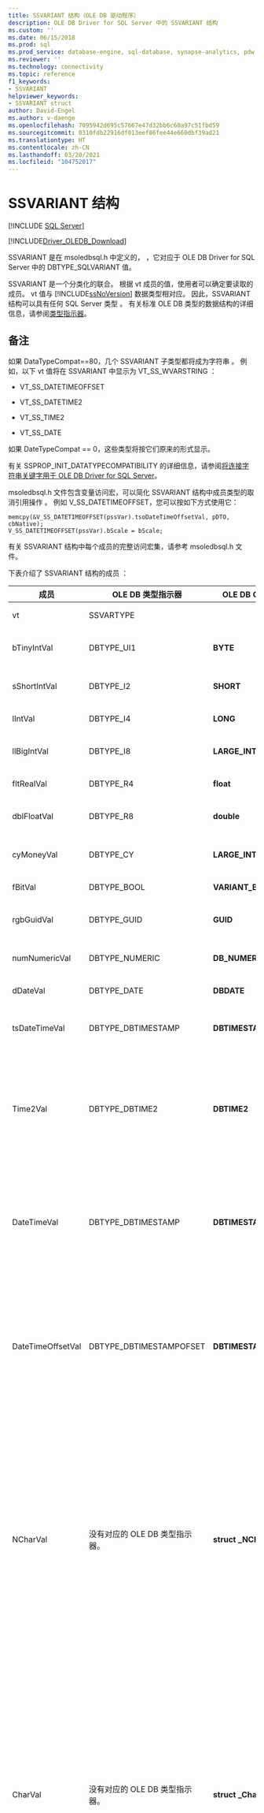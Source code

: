 ```yaml
---
title: SSVARIANT 结构（OLE DB 驱动程序）
description: OLE DB Driver for SQL Server 中的 SSVARIANT 结构
ms.custom: ''
ms.date: 06/15/2018
ms.prod: sql
ms.prod_service: database-engine, sql-database, synapse-analytics, pdw
ms.reviewer: ''
ms.technology: connectivity
ms.topic: reference
f1_keywords:
- SSVARIANT
helpviewer_keywords:
- SSVARIANT struct
author: David-Engel
ms.author: v-daenge
ms.openlocfilehash: 7095942d695c57667e47d32bb6c60a97c51fbd59
ms.sourcegitcommit: 0310fdb22916df013eef86fee44e660dbf39ad21
ms.translationtype: HT
ms.contentlocale: zh-CN
ms.lasthandoff: 03/20/2021
ms.locfileid: "104752017"
---
```

# <a name="ssvariant-structure"></a>SSVARIANT 结构
[!INCLUDE [SQL Server](../../../includes/applies-to-version/sql-asdb-asdbmi-asa-pdw.md)]

[!INCLUDE[Driver_OLEDB_Download](../../../includes/driver_oledb_download.md)]

  SSVARIANT 是在 msoledbsql.h 中定义的，  ，它对应于 OLE DB Driver for SQL Server 中的 DBTYPE_SQLVARIANT 值。  
  
 SSVARIANT  是一个分类化的联合。 根据 vt 成员的值，使用者可以确定要读取的成员。 vt 值与 [!INCLUDE[ssNoVersion](../../../includes/ssnoversion-md.md)] 数据类型相对应。 因此，SSVARIANT 结构可以具有任何 SQL Server 类型  。 有关标准 OLE DB 类型的数据结构的详细信息，请参阅[类型指示器](/previous-versions/windows/desktop/ms711251(v=vs.85))。  
  
## <a name="remarks"></a>备注  
 如果 DataTypeCompat==80，几个 SSVARIANT 子类型都将成为字符串  。 例如，以下 vt 值将在 SSVARIANT 中显示为 VT_SS_WVARSTRING  ：  
  
-   VT_SS_DATETIMEOFFSET  
  
-   VT_SS_DATETIME2  
  
-   VT_SS_TIME2  
  
-   VT_SS_DATE  
  
 如果 DateTypeCompat == 0，这些类型将按它们原来的形式显示。  
  
 有关 SSPROP_INIT_DATATYPECOMPATIBILITY 的详细信息，请参阅[将连接字符串关键字用于 OLE DB Driver for SQL Server](../../oledb/applications/using-connection-string-keywords-with-oledb-driver-for-sql-server.md)。  
  
 msoledbsql.h 文件包含变量访问宏，可以简化 SSVARIANT 结构中成员类型的取消引用操作  。 例如 V_SS_DATETIMEOFFSET，您可以按如下方式使用它：  
  
```  
memcpy(&V_SS_DATETIMEOFFSET(pssVar).tsoDateTimeOffsetVal, pDTO, cbNative);  
V_SS_DATETIMEOFFSET(pssVar).bScale = bScale;  
```  
  
 有关 SSVARIANT  结构中每个成员的完整访问宏集，请参考 msoledbsql.h 文件。  
  
 下表介绍了 SSVARIANT 结构的成员  ：  
  
|成员|OLE DB 类型指示器|OLE DB C 数据类型|vt 值|注释|  
|------------|---------------------------|------------------------|--------------|--------------|  
|vt|SSVARTYPE|||指定 SSVARIANT 结构中包含的值类型  。|  
|bTinyIntVal|DBTYPE_UI1|**BYTE**|**VT_SS_UI1**|支持 tinyint  [!INCLUDE[ssNoVersion](../../../includes/ssnoversion-md.md)] 数据类型。|  
|sShortIntVal|DBTYPE_I2|**SHORT**|**VT_SS_I2**|支持 smallint  [!INCLUDE[ssNoVersion](../../../includes/ssnoversion-md.md)] 数据类型。|  
|lIntVal|DBTYPE_I4|**LONG**|**VT_SS_I4**|支持 int  [!INCLUDE[ssNoVersion](../../../includes/ssnoversion-md.md)] 数据类型。|  
|llBigIntVal|DBTYPE_I8|**LARGE_INTEGER**|**VT_SS_I8**|支持 bigint  [!INCLUDE[ssNoVersion](../../../includes/ssnoversion-md.md)] 数据类型。|  
|fltRealVal|DBTYPE_R4|**float**|**VT_SS_R4**|支持 real  [!INCLUDE[ssNoVersion](../../../includes/ssnoversion-md.md)] 数据类型。|  
|dblFloatVal|DBTYPE_R8|**double**|**VT_SS_R8**|支持 float  [!INCLUDE[ssNoVersion](../../../includes/ssnoversion-md.md)] 数据类型。|  
|cyMoneyVal|DBTYPE_CY|**LARGE_INTEGER**|**VT_SS_MONEY VT_SS_SMALLMONEY**|支持 money  和 smallmoney  [!INCLUDE[ssNoVersion](../../../includes/ssnoversion-md.md)] 数据类型。|  
|fBitVal|DBTYPE_BOOL|**VARIANT_BOOL**|**VT_SS_BIT**|支持 bit  [!INCLUDE[ssNoVersion](../../../includes/ssnoversion-md.md)] 数据类型。|  
|rgbGuidVal|DBTYPE_GUID|**GUID**|**VT_SS_GUID**|支持 uniqueidentifier  [!INCLUDE[ssNoVersion](../../../includes/ssnoversion-md.md)] 数据类型。|  
|numNumericVal|DBTYPE_NUMERIC|**DB_NUMERIC**|**VT_SS_NUMERIC**|支持 numeric  [!INCLUDE[ssNoVersion](../../../includes/ssnoversion-md.md)] 数据类型。|  
|dDateVal|DBTYPE_DATE|**DBDATE**|**VT_SS_DATE**|支持 date **数据类型**[!INCLUDE[ssNoVersion](../../../includes/ssnoversion-md.md)]。|  
|tsDateTimeVal|DBTYPE_DBTIMESTAMP|**DBTIMESTAMP**|**VT_SS_SMALLDATETIME VT_SS_DATETIME VT_SS_DATETIME2**|支持 smalldatetime  、datetime  和 datetime2  [!INCLUDE[ssNoVersion](../../../includes/ssnoversion-md.md)] 数据类型。|  
|Time2Val|DBTYPE_DBTIME2|**DBTIME2**|**VT_SS_TIME2**|支持 time  [!INCLUDE[ssNoVersion](../../../includes/ssnoversion-md.md)] 数据类型。<br /><br /> 包括以下成员：<br /><br /> tTime2Val  (DBTIME2  )<br /><br /> bScale  (BYTE  ) 指定 tTime2Val  值的小数位数。|  
|DateTimeVal|DBTYPE_DBTIMESTAMP|**DBTIMESTAMP**|**VT_SS_DATETIME2**|支持 datetime2  [!INCLUDE[ssNoVersion](../../../includes/ssnoversion-md.md)] 数据类型。<br /><br /> 包括以下成员：<br /><br /> tsDataTimeVal  (DBTIMESTAMP)<br /><br /> bScale  (BYTE  ) 指定 tsDataTimeVal  值的小数位数。|  
|DateTimeOffsetVal|DBTYPE_DBTIMESTAMPOFSET|**DBTIMESTAMPOFFSET**|**VT_SS_DATETIMEOFFSET**|支持 datetimeoffset  [!INCLUDE[ssNoVersion](../../../includes/ssnoversion-md.md)] 数据类型。<br /><br /> 包括以下成员：<br /><br /> tsoDateTimeOffsetVal  (DBTIMESTAMPOFFSET  )<br /><br /> bScale  (BYTE  ) 指定 tsoDateTimeOffsetVal  值的小数位数。|  
|NCharVal|没有对应的 OLE DB 类型指示器。|**struct _NCharVal**|**VT_SS_WVARSTRING、**<br /><br /> **VT_SS_WSTRING**|支持 nchar  和 nvarchar  [!INCLUDE[ssNoVersion](../../../includes/ssnoversion-md.md)] 数据类型。<br /><br /> 包括以下成员：<br /><br /> sActualLength  (SHORT  ) 指定 pwchNCharVal  指向的字符串的实际长度。 不包括尾零。<br /><br /> sMaxLength  (SHORT  ) 指定 pwchNCharVal  指向的字符串的最大长度。<br /><br /> 指向字符串的 pwchNCharVal  (WCHAR  \*) 指针。<br /><br /> rgbReserved (**BYTE[5]** ) 指定排序规则信息。<br /><br />  不使用的成员：dwReserved 和 pwchReserved。|  
|CharVal|没有对应的 OLE DB 类型指示器。|**struct _CharVal**|**VT_SS_STRING、**<br /><br /> **VT_SS_VARSTRING**|支持 char 和 varchar[!INCLUDE[ssNoVersion](../../../includes/ssnoversion-md.md)] 数据类型。<br /><br /> 包括以下成员：<br /><br /> sActualLength (SHORT) 指定 pchCharVal 指向的字符串的实际长度。 不包括尾零。<br /><br /> sMaxLength (SHORT) 指定 pchCharVal 指向的字符串的最大长度。<br /><br /> 指向字符串的 pchCharVal (CHAR \*) 指针。<br /><br /> rgbReserved (**BYTE[5]** ) 指定排序规则信息。<br /><br /> 不使用的成员：<br /><br />  dwReserved 和 pwchReserved。|  
|BinaryVal|没有对应的 OLE DB 类型指示器。|**struct _BinaryVal**|**VT_SS_VARBINARY、**<br /><br /> **VT_SS_BINARY**|支持 binary 和 varbinary[!INCLUDE[ssNoVersion](../../../includes/ssnoversion-md.md)] 数据类型。<br /><br /> 包括以下成员：<br /><br /> sActualLength (SHORT) 指定 prgbBinaryVal 指向的数据的实际长度。<br /><br /> sMaxLength (SHORT) 指定 prgbBinaryVal 指向的数据的最大长度。<br /><br /> 指向二进制数据的 prgbBinaryVal (BYTE \*) 指针。<br /><br /> 不使用的成员：dwReserved。|  
|UnknownType|不使用|不使用|不使用|不使用|  
|BLOBType|不使用|不使用|不使用|不使用|  
| &nbsp; | &nbsp; | &nbsp; | &nbsp; | &nbsp; |
  
## <a name="known-issues"></a>已知问题
### <a name="possible-narrow-string-data-corruption"></a>可能的窄字符串数据损坏
在 OLE DB 驱动程序版本 18.4 之前，如果满足以下所有条件，则插入到 `sql_variant` 列可能导致服务器上的数据损坏：
- 客户端计算机代码页与数据库排序规则代码页不匹配。
- 要插入的客户端缓冲区包含客户端代码页中编码的非 ASCII 窄字符串字符。
- 以下任一条件成立：
  - `DBPARAMBINDINFO` 结构中描述与 `sql_variant` 列对应的参数的 `pwszDataSourceType` 字段设置为 `L"DBTYPE_SQLVARIANT"`、`L"DBTYPE_VARIANT"` 或 `L"sql_variant"`。 有关详细信息，请参阅：[ICommandWithParameters::SetParameterInfo](/previous-versions/windows/desktop/ms725393(v=vs.85)).

    *or*
  - 准备了用于插入的参数化 SQL 查询。

更具体地说，OLE DB 驱动程序在插入数据之前不会将其转换为数据库排序规则代码页。 但是，驱动程序错误地向服务器指出在数据库排序规则代码页中对数据进行了编码。 此行为导致数据与其存储在 `sql_variant` 列的相应代码页不匹配。

同样在检索相同的值时，OLE DB 驱动程序未将字符串转换为客户端代码页。 不过，由于插入的数据已位于客户端代码页（参见上述段落），客户端应用程序可以正确地解读数据。 尽管如此，使用其他驱动程序的应用程序将以损坏的格式检索这些值。 出现损坏的原因是其他驱动程序解读了数据库排序规则代码页中的字符串，并尝试将其转换为客户端代码页。

从版本 18.4 开始，OLE DB 驱动程序在插入之前将窄字符串转换为数据库排序规则代码页。 同样，驱动程序在检索时将数据转换回客户端代码页。 因此，依赖上述 bug 的客户端应用程序在检索使用早期版本 OLE DB 驱动程序插入的数据时可能遇到问题。 下面的[恢复过程](#recovery-procedure)旨在提供解决这些问题的指导。

### <a name="recovery-procedure"></a>恢复过程
> [!IMPORTANT]  
> 执行以下恢复步骤之前，确保备份现有数据。

如果切换到 OLE DB 驱动程序 18.4 版后应用程序从 `sql_variant` 列检索数据时遇到问题，则需要修改损坏的数据使其与存储数据的数据库具有相同的排序规则。 以下脚本可用于从 `sql_variant` 列中恢复单个值。 该脚本是一个模板，需要对其进行调整以满足具体需要。

> [!IMPORTANT]  
> 由于未存储数据的原始代码页，需要告知服务器最初是如何对数据进行编码的。 为此，执行脚本的数据库所具有的代码页应与最初插入数据的客户端的代码页相同。 例如，如果从使用代码页 `932` 配置的客户端插入损坏的数据，则需要在具有日语排序规则（例如 `Japanese_XJIS_100_CS_AI`）的数据库上下文中执行以下脚本。

```sql
/*
    Description:
        Template that can be used to recover the corrupted value inserted into the sql_variant column.

    Scenario:
        The database is named [YourDatabase] and it contains a table named [YourTable], which contains the corrupted value.
        Schema is named [dbo].
        The corrupted value is stored in a column of type sql_variant named [YourColumn].
        The corrupted value is sql_variant of BaseType char. For details on sql_variant properties, see:
            https://docs.microsoft.com/sql/t-sql/functions/sql-variant-property-transact-sql
*/

-- Base type in sql_variant can hold a maximum of 8000 bytes
-- For details see: 
--  https://docs.microsoft.com/sql/t-sql/data-types/sql-variant-transact-sql#remarks
DECLARE @bin VARBINARY(8000)

-- In the following lines we convert the sql_variant base type to binary.
-- <FilterExpression>
--      Is a placeholder and must be replaced with an expression that filters a single corrupted value to be recovered.
--      Therefore, the expression must result in a single value being returned only.
SET @bin = (SELECT CAST([YourColumn] AS VARBINARY(8000)) FROM [YourDatabase].[dbo].[YourTable] WHERE <FilterExpression>)

-- In the following lines we store the binary value in char(59) (a fixed-size character data type).
-- IMPORTANT NOTE: 
--      This example assumes the corrupted sql_variant's base type is char(59).
--      You MUST adjust the type (that is, char/varchar) and size to match your scenario exactly.
DECLARE @char CHAR(59)
SET @char = CAST((@bin) AS CHAR(59))
DECLARE @sqlvariant sql_variant

-- The following lines recover the corrupted value by translating the value to the collation of the database.
-- <DBCollation>
--      Must be replaced with the collation (for example, Latin1_General_100_CI_AS_SC_UTF8) of the database holding the data.
SET @sqlvariant = @char collate <DBCollation>

-- Finally, we update the corrupted value with the recovered value.
-- "<FilterExpression>"
--      Is a placeholder and must be replaced with an expression that filters a single corrupted value to be recovered.
--      Therefore, the expression must result in a single value being returned only.
UPDATE [YourDatabase].[dbo].[YourTable] SET [YourColumn] = @sqlvariant WHERE <FilterExpression>
```

## <a name="see-also"></a>另请参阅  
 [数据类型 (OLE DB)](../../oledb/ole-db-data-types/data-types-ole-db.md)  
  
